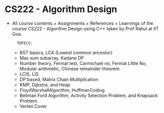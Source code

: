 # CS222 - Algorithm Design

<!-- - The weightage for the evaluation components would be as below.

1. Quiz 20% - We will conduct quizes once in a while and the best n-2 quizzes will be taken into consideration assuming n quizes to take place.
2. Mid semester Examination 15%.
3. Lab assignments 40% - your best n-1 scores will be counted
4. End Sem 25%

Quiz + Lab = 60%
Midsem + Endsem = 40% -->

<!-- Create Short notes of the topics you have learnt using Abdul bari lectures. -->

- All course contents + Assignments + References + Learnings of the course CS222 - Algorithm Design using C++ taken by Prof Rahul at IIT Goa.

        TOPICS:

  - BST basics, LCA (Lowest common ancestor)
  - Max sum subarray, Kadane DP
  - Number theory, Fermat test, Carmichael no, Fermat Little No, Modular arithmetic, Chinese remainder theorem
  - LCIS, LIS
  - DP based, Matrix Chain Multiplication
  - KMP, Dijkstra, and Heap
  - FloydWarshallAlgorithm, HuffmanCoding
  - Bellman Ford Algorithm, Activity Selection Problem, and Knapsack Problem.
  - Vertex Cover
